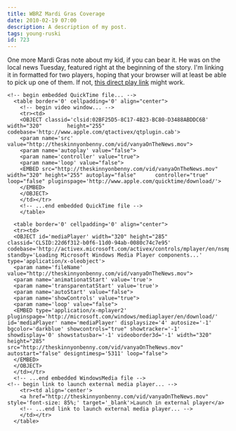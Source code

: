 ```yaml
---
title: WBRZ Mardi Gras Coverage
date: 2010-02-19 07:00
description: A description of my post.
tags: young-ruski
id: 723
---
```

One more Mardi Gras note about my kid, if you can bear it.  He was on the local news Tuesday, featured right at the beginning of the story.  I'm linking it in formatted for two players, hoping that your browser will at least be able to pick up one of them.  If not, <a href="http://theskinnyonbenny.com/vid/vanyaOnTheNews.mov" target="_blank">this direct play link</a> might work.

    <!-- begin embedded QuickTime file... -->
      <table border='0' cellpadding='0' align="center">
        <!-- begin video window... -->
        <tr><td>
        <OBJECT classid='clsid:02BF25D5-8C17-4B23-BC80-D3488ABDDC6B' width="320"        height="255"  codebase='http://www.apple.com/qtactivex/qtplugin.cab'>
        <param name='src' value="http://theskinnyonbenny.com/vid/vanyaOnTheNews.mov">
        <param name='autoplay' value="false">
        <param name='controller' value="true">
        <param name='loop' value="false">
        <EMBED src="http://theskinnyonbenny.com/vid/vanyaOnTheNews.mov" width="320" height="255" autoplay="false"      controller="true" loop="false" pluginspage='http://www.apple.com/quicktime/download/'>
        </EMBED>
        </OBJECT>
        </td></tr>
        <!-- ...end embedded QuickTime file -->
        </table>


  <!-- begin embedded WindowsMedia file... -->
      <table border='0' cellpadding='0' align="center">
      <tr><td>
      <OBJECT id='mediaPlayer' width="320" height="285"       classid='CLSID:22d6f312-b0f6-11d0-94ab-0080c74c7e95'       codebase='http://activex.microsoft.com/activex/controls/mplayer/en/nsmp2inf.cab#Version=5,1,52,701'       standby='Loading Microsoft Windows Media Player components...' type='application/x-oleobject'>
      <param name='fileName' value="http://theskinnyonbenny.com/vid/vanyaOnTheNews.mov">
      <param name='animationatStart' value='true'>
      <param name='transparentatStart' value='true'>
      <param name='autoStart' value="false">
      <param name='showControls' value="true">
      <param name='loop' value="false">
      <EMBED type='application/x-mplayer2'         pluginspage='http://microsoft.com/windows/mediaplayer/en/download/'        id='mediaPlayer' name='mediaPlayer' displaysize='4' autosize='-1'         bgcolor='darkblue' showcontrols="true" showtracker='-1'         showdisplay='0' showstatusbar='-1' videoborder3d='-1' width="320" height="285"        src="http://theskinnyonbenny.com/vid/vanyaOnTheNews.mov" autostart="false" designtimesp='5311' loop="false">
      </EMBED>
      </OBJECT>
      </td></tr>
      <!-- ...end embedded WindowsMedia file -->
    <!-- begin link to launch external media player... -->
        <tr><td align='center'>
        <a href="http://theskinnyonbenny.com/vid/vanyaOnTheNews.mov" style='font-size: 85%;' target='_blank'>Launch in external player</a>
        <!-- ...end link to launch external media player... -->
        </td></tr>
      </table>